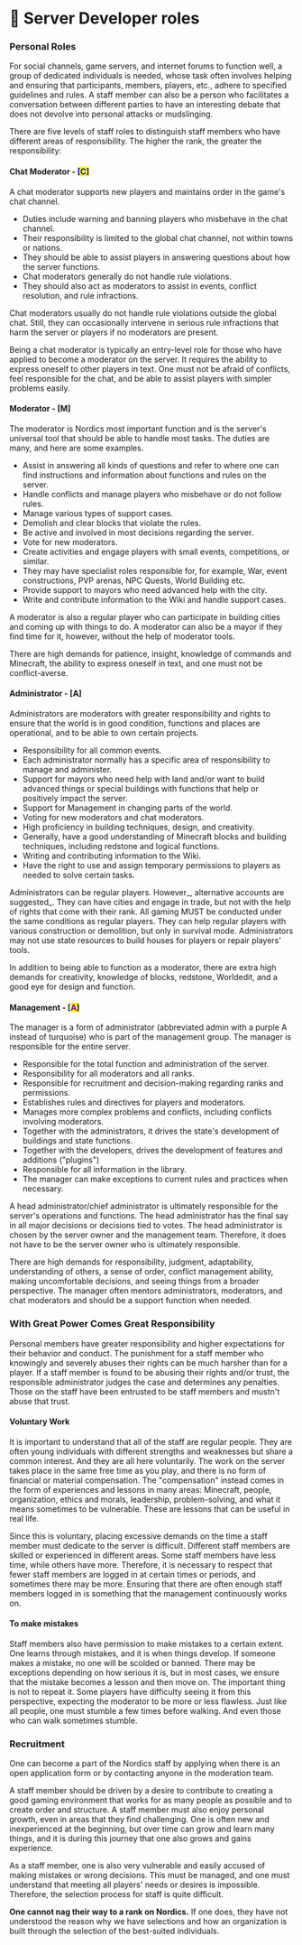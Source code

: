 # 📶 Server Developer roles



### Personal Roles

For social channels, game servers, and internet forums to function well, a group of dedicated individuals is needed, whose task often involves helping and ensuring that participants, members, players, etc., adhere to specified guidelines and rules. A staff member can also be a person who facilitates a conversation between different parties to have an interesting debate that does not devolve into personal attacks or mudslinging.

There are five levels of staff roles to distinguish staff members who have different areas of responsibility. The higher the rank, the greater the responsibility:

#### Chat Moderator - <mark style="color:blue;">**\[C]**</mark>

A chat moderator supports new players and maintains order in the game's chat channel.

* Duties include warning and banning players who misbehave in the chat channel.
* Their responsibility is limited to the global chat channel, not within towns or nations.
* They should be able to assist players in answering questions about how the server functions.
* Chat moderators generally do not handle rule violations.&#x20;
* They should also act as moderators to assist in events, conflict resolution, and rule infractions.

Chat moderators usually do not handle rule violations outside the global chat. Still, they can occasionally intervene in serious rule infractions that harm the server or players if no moderators are present.

Being a chat moderator is typically an entry-level role for those who have applied to become a moderator on the server. It requires the ability to express oneself to other players in text. One must not be afraid of conflicts, feel responsible for the chat, and be able to assist players with simpler problems easily.

#### **Moderator - **<mark style="color:blue;">**\[M]**</mark>&#x20;

The moderator is Nordics most important function and is the server's universal tool that should be able to handle most tasks. The duties are many, and here are some examples.

* Assist in answering all kinds of questions and refer to where one can find instructions and information about functions and rules on the server.
* Handle conflicts and manage players who misbehave or do not follow rules.
* Manage various types of support cases.
* Demolish and clear blocks that violate the rules.
* Be active and involved in most decisions regarding the server.
* Vote for new moderators.
* Create activities and engage players with small events, competitions, or similar.
* They may have specialist roles responsible for, for example, War, event constructions, PVP arenas, NPC Quests, World Building etc.
* Provide support to mayors who need advanced help with the city.&#x20;
* Write and contribute information to the Wiki and handle support cases.

A moderator is also a regular player who can participate in building cities and coming up with things to do. A moderator can also be a mayor if they find time for it, however, without the help of moderator tools.

There are high demands for patience, insight, knowledge of commands and Minecraft, the ability to express oneself in text, and one must not be conflict-averse.

#### **Administrator - **<mark style="color:blue;">**\[A]**</mark>

Administrators are moderators with greater responsibility and rights to ensure that the world is in good condition, functions and places are operational, and to be able to own certain projects.

* Responsibility for all common events.
* Each administrator normally has a specific area of responsibility to manage and administer.
* Support for mayors who need help with land and/or want to build advanced things or special buildings with functions that help or positively impact the server.
* Support for Management in changing parts of the world.
* Voting for new moderators and chat moderators.&#x20;
* High proficiency in building techniques, design, and creativity.
* Generally, have a good understanding of Minecraft blocks and building techniques, including redstone and logical functions.
* Writing and contributing information to the Wiki.
* Have the right to use and assign temporary permissions to players as needed to solve certain tasks.

Administrators can be regular players. However_, alternative accounts are suggested_. They can have cities and engage in trade, but not with the help of rights that come with their rank. All gaming MUST be conducted under the same conditions as regular players. They can help regular players with various construction or demolition, but only in survival mode. Administrators may not use state resources to build houses for players or repair players' tools.

In addition to being able to function as a moderator, there are extra high demands for creativity, knowledge of blocks, redstone, Worldedit, and a good eye for design and function.

#### **Management - **<mark style="color:blue;">**\[**</mark><mark style="color:purple;">**A**</mark><mark style="color:blue;">**]**</mark>

The manager is a form of administrator (abbreviated admin with a purple A instead of turquoise) who is part of the management group. The manager is responsible for the entire server.

* Responsible for the total function and administration of the server.
* Responsibility for all moderators and all ranks.
* Responsible for recruitment and decision-making regarding ranks and permissions.&#x20;
* Establishes rules and directives for players and moderators.
* Manages more complex problems and conflicts, including conflicts involving moderators.
* Together with the administrators, it drives the state's development of buildings and state functions.
* Together with the developers, drives the development of features and additions ("plugins")
* Responsible for all information in the library.
* The manager can make exceptions to current rules and practices when necessary.

A head administrator/chief administrator is ultimately responsible for the server's operations and functions. The head administrator has the final say in all major decisions or decisions tied to votes. The head administrator is chosen by the server owner and the management team. Therefore, it does not have to be the server owner who is ultimately responsible.

There are high demands for responsibility, judgment, adaptability, understanding of others, a sense of order, conflict management ability, making uncomfortable decisions, and seeing things from a broader perspective. The manager often mentors administrators, moderators, and chat moderators and should be a support function when needed.



### **With Great Power Comes Great Responsibility**&#x20;

Personal members have greater responsibility and higher expectations for their behavior and conduct. The punishment for a staff member who knowingly and severely abuses their rights can be much harsher than for a player. If a staff member is found to be abusing their rights and/or trust, the responsible administrator judges the case and determines any penalties. Those on the staff have been entrusted to be staff members and mustn't abuse that trust.

#### **Voluntary Work**

It is important to understand that all of the staff are regular people. They are often young individuals with different strengths and weaknesses but share a common interest. And they are all here voluntarily. The work on the server takes place in the same free time as you play, and there is no form of financial or material compensation. The "compensation" instead comes in the form of experiences and lessons in many areas: Minecraft, people, organization, ethics and morals, leadership, problem-solving, and what it means sometimes to be vulnerable. These are lessons that can be useful in real life.

Since this is voluntary, placing excessive demands on the time a staff member must dedicate to the server is difficult. Different staff members are skilled or experienced in different areas. Some staff members have less time, while others have more. Therefore, it is necessary to respect that fewer staff members are logged in at certain times or periods, and sometimes there may be more. Ensuring that there are often enough staff members logged in is something that the management continuously works on.

#### **To make mistakes**&#x20;

Staff members also have permission to make mistakes to a certain extent. One learns through mistakes, and it is when things develop. If someone makes a mistake, no one will be scolded or banned. There may be exceptions depending on how serious it is, but in most cases, we ensure that the mistake becomes a lesson and then move on. The important thing is not to repeat it. Some players have difficulty seeing it from this perspective, expecting the moderator to be more or less flawless. Just like all people, one must stumble a few times before walking. And even those who can walk sometimes stumble.

### **Recruitment**&#x20;

One can become a part of the Nordics staff by applying when there is an open application form or by contacting anyone in the moderation team.

A staff member should be driven by a desire to contribute to creating a good gaming environment that works for as many people as possible and to create order and structure. A staff member must also enjoy personal growth, even in areas that they find challenging. One is often new and inexperienced at the beginning, but over time can grow and learn many things, and it is during this journey that one also grows and gains experience.

As a staff member, one is also very vulnerable and easily accused of making mistakes or wrong decisions. This must be managed, and one must understand that meeting all players' needs or desires is impossible. Therefore, the selection process for staff is quite difficult.

**One cannot nag their way to a rank on Nordics.** If one does, they have not understood the reason why we have selections and how an organization is built through the selection of the best-suited individuals.
